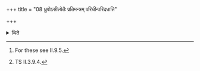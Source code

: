 +++
title = "08 ध्रुवोऽसीत्येतैः प्रतिमन्त्रम् परिधीन्परिदधाति"

+++

<details><summary>थिते</summary>

8. He places the surrounding sticks[^1] one by one with (the three Mantras) beginning with dhruvosi.[^2]  

[^1]: For these see II.9.5.  

[^2]: TS II.3.9.4.  
</details>
